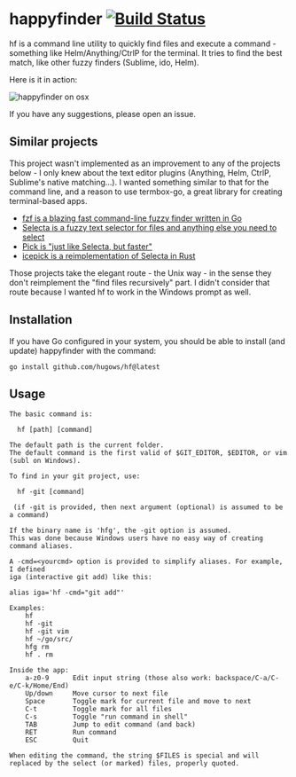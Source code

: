 # happyfinder [![Build Status](https://travis-ci.org/hugows/hf.svg?branch=master)](https://travis-ci.org/hugows/hf)

hf is a command line utility to quickly find files and execute a command - something like Helm/Anything/CtrlP for the terminal. It tries to find the best match, like other fuzzy finders (Sublime, ido, Helm).

Here is it in action:

![happyfinder on osx](http://g.recordit.co/bWae8XRKMV.gif)

If you have any suggestions, please open an issue.

## Similar projects

This project wasn't implemented as an improvement to any of the projects below - I only knew about the text editor plugins (Anything, Helm, CtrlP, Sublime's native matching...). I wanted something similar to that for the command line, and a reason to use termbox-go, a great library for creating terminal-based apps.

- [fzf is a blazing fast command-line fuzzy finder written in Go](https://github.com/junegunn/fzf)
- [Selecta is a fuzzy text selector for files and anything else you need to select](https://github.com/garybernhardt/selecta/)
- [Pick is "just like Selecta, but faster"](https://robots.thoughtbot.com/announcing-pick)
- [icepick is a reimplementation of Selecta in Rust](https://github.com/felipesere/icepick)

Those projects take the elegant route - the Unix way - in the sense they don't reimplement the "find files recursively" part. I didn't consider that route because I wanted hf to work in the Windows prompt as well.

## Installation

If you have Go configured in your system, you should be able to install 
(and update) happyfinder with the command:

```
go install github.com/hugows/hf@latest
```

## Usage

```
The basic command is:

  hf [path] [command]

The default path is the current folder.
The default command is the first valid of $GIT_EDITOR, $EDITOR, or vim 
(subl on Windows).

To find in your git project, use:

  hf -git [command]

 (if -git is provided, then next argument (optional) is assumed to be a command)

If the binary name is 'hfg', the -git option is assumed.
This was done because Windows users have no easy way of creating command aliases.

A -cmd=<yourcmd> option is provided to simplify aliases. For example, I defined 
iga (interactive git add) like this:

alias iga='hf -cmd="git add"'

Examples:
    hf
    hf -git
    hf -git vim
    hf ~/go/src/
    hfg rm
    hf . rm

Inside the app:
    a-z0-9      Edit input string (those also work: backspace/C-a/C-e/C-k/Home/End)
    Up/down     Move cursor to next file
    Space       Toggle mark for current file and move to next
    C-t         Toggle mark for all files 
    C-s         Toggle "run command in shell"
    TAB         Jump to edit command (and back)
    RET         Run command
    ESC         Quit

When editing the command, the string $FILES is special and will
replaced by the select (or marked) files, properly quoted.
```
